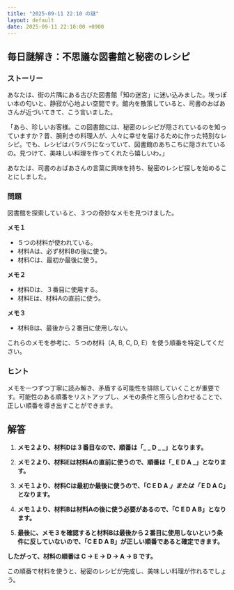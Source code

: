 ```yaml
---
title: "2025-09-11 22:10 の謎"
layout: default
date: 2025-09-11 22:10:00 +0900
---
```

## 毎日謎解き：不思議な図書館と秘密のレシピ

### ストーリー

あなたは、街の片隅にある古びた図書館「知の迷宮」に迷い込みました。埃っぽい本の匂いと、静寂が心地よい空間です。館内を散策していると、司書のおばあさんが近づいてきて、こう言いました。

「あら、珍しいお客様。この図書館には、秘密のレシピが隠されているのを知っていますか？昔、腕利きの料理人が、人々に幸せを届けるために作った特別なレシピ。でも、レシピはバラバラになっていて、図書館のあちこちに隠されているの。見つけて、美味しい料理を作ってくれたら嬉しいわ。」

あなたは、司書のおばあさんの言葉に興味を持ち、秘密のレシピ探しを始めることにしました。

### 問題

図書館を探索していると、３つの奇妙なメモを見つけました。

**メモ１**

*   ５つの材料が使われている。
*   材料Aは、必ず材料Bの後に使う。
*   材料Cは、最初か最後に使う。

**メモ２**

*   材料Dは、３番目に使用する。
*   材料Eは、材料Aの直前に使う。

**メモ３**

*   材料Bは、最後から２番目に使用しない。

これらのメモを参考に、５つの材料（A, B, C, D, E）を使う順番を特定してください。

### ヒント

メモを一つずつ丁寧に読み解き、矛盾する可能性を排除していくことが重要です。可能性のある順番をリストアップし、メモの条件と照らし合わせることで、正しい順番を導き出すことができます。

## 解答

1.  **メモ２より、材料Dは３番目なので、順番は「_ _ D _ _」となります。**

2.  **メモ２より、材料Eは材料Aの直前に使うので、順番は「_ E D A _」となります。**

3.  **メモ１より、材料Cは最初か最後に使うので、「C E D A _」または「_ E D A C」となります。**

4.  **メモ１より、材料Bは材料Aの後に使う必要があるので、「C E D A B」となります。**

5.  **最後に、メモ３を確認すると材料Bは最後から２番目に使用しないという条件に反していないので、「C E D A B」が正しい順番であると確定できます。**

**したがって、材料の順番は C → E → D → A → B です。**

この順番で材料を使うと、秘密のレシピが完成し、美味しい料理が作れるでしょう。
